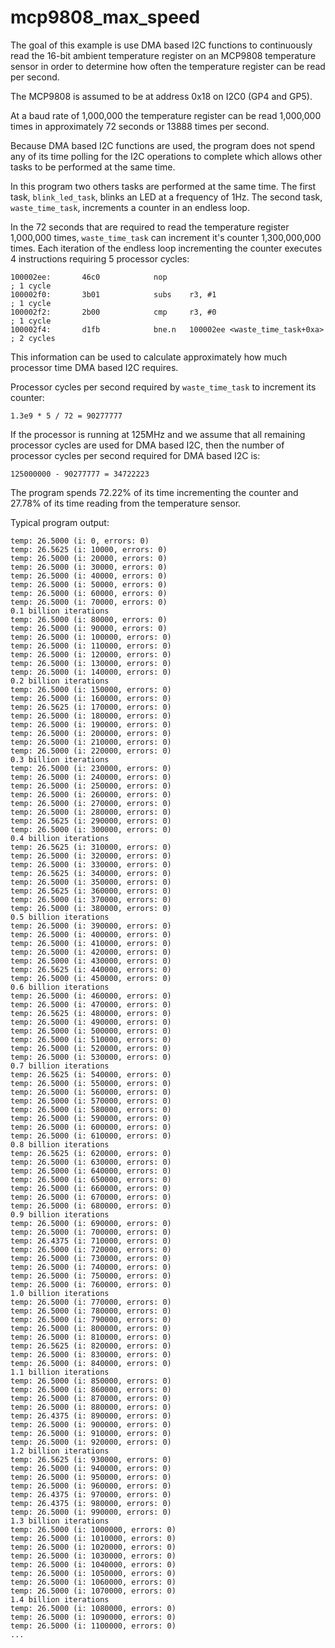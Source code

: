 # mcp9808_max_speed

The goal of this example is use DMA based I2C functions to continuously read
the 16-bit ambient temperature register on an MCP9808 temperature sensor in
order to determine how often the temperature register can be read per second.

The MCP9808 is assumed to be at address 0x18 on I2C0 (GP4 and GP5).

At a baud rate of 1,000,000 the temperature register can be read 1,000,000
times in approximately 72 seconds or 13888 times per second.

Because DMA based I2C functions are used, the program does not spend any of
its time polling for the I2C operations to complete which allows other tasks
to be performed at the same time.

In this program two others tasks are performed at the same time. The first
task, `blink_led_task`, blinks an LED at a frequency of 1Hz. The second task,
`waste_time_task`, increments a counter in an endless loop.

In the 72 seconds that are required to read the temperature register 1,000,000
times, `waste_time_task` can increment it's counter 1,300,000,000 times. Each
iteration of the endless loop incrementing the counter executes 4 instructions
requiring 5 processor cycles:

```
100002ee:       46c0            nop                                    ; 1 cycle
100002f0:       3b01            subs    r3, #1                         ; 1 cycle
100002f2:       2b00            cmp     r3, #0                         ; 1 cycle
100002f4:       d1fb            bne.n   100002ee <waste_time_task+0xa> ; 2 cycles
```

This information can be used to calculate approximately how much processor
time DMA based I2C requires.

Processor cycles per second required by `waste_time_task` to increment its
counter:

```
1.3e9 * 5 / 72 = 90277777
```

If the processor is running at 125MHz and we assume that all remaining
processor cycles are used for DMA based I2C, then the number of processor
cycles per second required for DMA based I2C is:

```
125000000 - 90277777 = 34722223
```

The program spends 72.22% of its time incrementing the counter and 27.78% of
its time reading from the temperature sensor.

Typical program output:

```
temp: 26.5000 (i: 0, errors: 0)
temp: 26.5625 (i: 10000, errors: 0)
temp: 26.5000 (i: 20000, errors: 0)
temp: 26.5000 (i: 30000, errors: 0)
temp: 26.5000 (i: 40000, errors: 0)
temp: 26.5000 (i: 50000, errors: 0)
temp: 26.5000 (i: 60000, errors: 0)
temp: 26.5000 (i: 70000, errors: 0)
0.1 billion iterations
temp: 26.5000 (i: 80000, errors: 0)
temp: 26.5000 (i: 90000, errors: 0)
temp: 26.5000 (i: 100000, errors: 0)
temp: 26.5000 (i: 110000, errors: 0)
temp: 26.5000 (i: 120000, errors: 0)
temp: 26.5000 (i: 130000, errors: 0)
temp: 26.5000 (i: 140000, errors: 0)
0.2 billion iterations
temp: 26.5000 (i: 150000, errors: 0)
temp: 26.5000 (i: 160000, errors: 0)
temp: 26.5625 (i: 170000, errors: 0)
temp: 26.5000 (i: 180000, errors: 0)
temp: 26.5000 (i: 190000, errors: 0)
temp: 26.5000 (i: 200000, errors: 0)
temp: 26.5000 (i: 210000, errors: 0)
temp: 26.5000 (i: 220000, errors: 0)
0.3 billion iterations
temp: 26.5000 (i: 230000, errors: 0)
temp: 26.5000 (i: 240000, errors: 0)
temp: 26.5000 (i: 250000, errors: 0)
temp: 26.5000 (i: 260000, errors: 0)
temp: 26.5000 (i: 270000, errors: 0)
temp: 26.5000 (i: 280000, errors: 0)
temp: 26.5625 (i: 290000, errors: 0)
temp: 26.5000 (i: 300000, errors: 0)
0.4 billion iterations
temp: 26.5625 (i: 310000, errors: 0)
temp: 26.5000 (i: 320000, errors: 0)
temp: 26.5000 (i: 330000, errors: 0)
temp: 26.5625 (i: 340000, errors: 0)
temp: 26.5000 (i: 350000, errors: 0)
temp: 26.5625 (i: 360000, errors: 0)
temp: 26.5000 (i: 370000, errors: 0)
temp: 26.5000 (i: 380000, errors: 0)
0.5 billion iterations
temp: 26.5000 (i: 390000, errors: 0)
temp: 26.5000 (i: 400000, errors: 0)
temp: 26.5000 (i: 410000, errors: 0)
temp: 26.5000 (i: 420000, errors: 0)
temp: 26.5000 (i: 430000, errors: 0)
temp: 26.5625 (i: 440000, errors: 0)
temp: 26.5000 (i: 450000, errors: 0)
0.6 billion iterations
temp: 26.5000 (i: 460000, errors: 0)
temp: 26.5000 (i: 470000, errors: 0)
temp: 26.5625 (i: 480000, errors: 0)
temp: 26.5000 (i: 490000, errors: 0)
temp: 26.5000 (i: 500000, errors: 0)
temp: 26.5000 (i: 510000, errors: 0)
temp: 26.5000 (i: 520000, errors: 0)
temp: 26.5000 (i: 530000, errors: 0)
0.7 billion iterations
temp: 26.5625 (i: 540000, errors: 0)
temp: 26.5000 (i: 550000, errors: 0)
temp: 26.5000 (i: 560000, errors: 0)
temp: 26.5000 (i: 570000, errors: 0)
temp: 26.5000 (i: 580000, errors: 0)
temp: 26.5000 (i: 590000, errors: 0)
temp: 26.5000 (i: 600000, errors: 0)
temp: 26.5000 (i: 610000, errors: 0)
0.8 billion iterations
temp: 26.5625 (i: 620000, errors: 0)
temp: 26.5000 (i: 630000, errors: 0)
temp: 26.5000 (i: 640000, errors: 0)
temp: 26.5000 (i: 650000, errors: 0)
temp: 26.5000 (i: 660000, errors: 0)
temp: 26.5000 (i: 670000, errors: 0)
temp: 26.5000 (i: 680000, errors: 0)
0.9 billion iterations
temp: 26.5000 (i: 690000, errors: 0)
temp: 26.5000 (i: 700000, errors: 0)
temp: 26.4375 (i: 710000, errors: 0)
temp: 26.5000 (i: 720000, errors: 0)
temp: 26.5000 (i: 730000, errors: 0)
temp: 26.5000 (i: 740000, errors: 0)
temp: 26.5000 (i: 750000, errors: 0)
temp: 26.5000 (i: 760000, errors: 0)
1.0 billion iterations
temp: 26.5000 (i: 770000, errors: 0)
temp: 26.5000 (i: 780000, errors: 0)
temp: 26.5000 (i: 790000, errors: 0)
temp: 26.5000 (i: 800000, errors: 0)
temp: 26.5000 (i: 810000, errors: 0)
temp: 26.5625 (i: 820000, errors: 0)
temp: 26.5000 (i: 830000, errors: 0)
temp: 26.5000 (i: 840000, errors: 0)
1.1 billion iterations
temp: 26.5000 (i: 850000, errors: 0)
temp: 26.5000 (i: 860000, errors: 0)
temp: 26.5000 (i: 870000, errors: 0)
temp: 26.5000 (i: 880000, errors: 0)
temp: 26.4375 (i: 890000, errors: 0)
temp: 26.5000 (i: 900000, errors: 0)
temp: 26.5000 (i: 910000, errors: 0)
temp: 26.5000 (i: 920000, errors: 0)
1.2 billion iterations
temp: 26.5625 (i: 930000, errors: 0)
temp: 26.5000 (i: 940000, errors: 0)
temp: 26.5000 (i: 950000, errors: 0)
temp: 26.5000 (i: 960000, errors: 0)
temp: 26.4375 (i: 970000, errors: 0)
temp: 26.4375 (i: 980000, errors: 0)
temp: 26.5000 (i: 990000, errors: 0)
1.3 billion iterations
temp: 26.5000 (i: 1000000, errors: 0)
temp: 26.5000 (i: 1010000, errors: 0)
temp: 26.5000 (i: 1020000, errors: 0)
temp: 26.5000 (i: 1030000, errors: 0)
temp: 26.5000 (i: 1040000, errors: 0)
temp: 26.5000 (i: 1050000, errors: 0)
temp: 26.5000 (i: 1060000, errors: 0)
temp: 26.5000 (i: 1070000, errors: 0)
1.4 billion iterations
temp: 26.5000 (i: 1080000, errors: 0)
temp: 26.5000 (i: 1090000, errors: 0)
temp: 26.5000 (i: 1100000, errors: 0)
...
```

